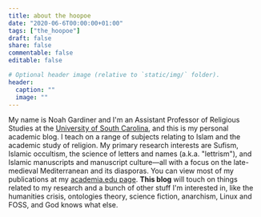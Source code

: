```yaml
---
title: about the hoopoe
date: "2020-06-6T00:00:00+01:00"
tags: ["the_hoopoe"]
draft: false
share: false
commentable: false
editable: false

# Optional header image (relative to `static/img/` folder).
header:
  caption: ""
  image: ""
---
```


My name is Noah Gardiner and I'm an Assistant Professor of Religious Studies at the [University of South Carolina](https://www.sc.edu/study/colleges_schools/artsandsciences/religious_studies/index.php), and this is my personal academic blog. I teach on a range of subjects relating to Islam and the academic study of religion. My primary research interests are Sufism, Islamic occultism, the science of letters and names (a.k.a. "lettrism"), and Islamic manuscripts and manuscript culture—all with a focus on the late-medieval Mediterranean and its diasporas. You can view most of my publications at my [academia.edu page](https://sc.academia.edu/NoahGardiner). **This blog** will touch on things related to my research and a bunch of other stuff I'm interested in, like the humanities crisis, ontologies theory, science fiction, anarchism, Linux and FOSS, and God knows what else.
